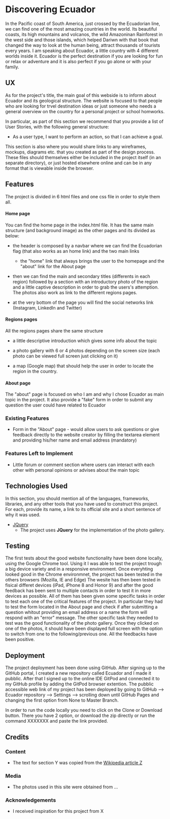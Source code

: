 # Discovering Ecuador

In the Pacific coast of South America, just crossed by the Ecuadorian line, we can find one of the most amazing countries in the world.
Its beautiful coasts, its high mountains and volcanos, the wild Amazoninan Rainforest in the west side and those islands, which helped Dariwn
with that book that changed the way to look at the human being, attract thousands of tourists every years.
I am speaking about Ecuador, a little country with 4 different worlds inside it. Ecuador is the perfect destination if you are looking for
fun or relax or adventure and it is also perfect if you go alone or with your family.

## UX

As for the project's title, the main goal of this webside is to inform about Ecuador and its geological structure. The website is
focused to that people who are looking for trvel destination ideas or just someone who needs a general overview on the country for a personal
project or school homworks.

In particular, as part of this section we recommend that you provide a list of User Stories, with the following general structure:
- As a user type, I want to perform an action, so that I can achieve a goal.

This section is also where you would share links to any wireframes, mockups, diagrams etc. that you created as part of the design process. These files should themselves either be included in the project itself (in an separate directory), or just hosted elsewhere online and can be in any format that is viewable inside the browser.

## Features

The project is divided in 6 html files and one css file in order to style them all.

#### Home page

You can find the home page in the index.html file.
It has the same main structure (and background image) as the other pages and its divided as below:

- the header is composed by a navbar where we can find the Ecuadorian flag (that also works as an home link) and the two main links
    - the "home" link that always brings the user to the homepage and the "about" link for the About page

- then we can find the main and secondary titles (differents in each region) followed by a section with an introductory photo of the region
  and a little captive description in order to grab the users's attemption. The photos also work as link to the different regions pages.

- at the very bottom of the page you will find the social networks link (Instagram, LinkedIn and Twitter)

#### Regions pages

All the regions pages share the same structure

- a little descriptive introduction which gives some info about the topic

- a photo gallery with 6 or 4 photos depending on the screen size (each photo can be viewed full screen just clicking on it)

- a map (Google map) that should help the user in order to locate the region in the country.

#### About page

The "about" page is focused on who I am and why I chose Ecuador as main topic in the project.
It also provide a "fake" form in order to submit any question the user could have related to Ecuador

### Existing Features
- Form in the "About" page - would allow users to ask questions or give feedback directly to the website creator by filling the textarea element
and providing his/her name and email address (mandatory)

### Features Left to Implement
- Little forum or comment section where users can interact with each other with personal opinions or advises about the main topic

## Technologies Used

In this section, you should mention all of the languages, frameworks, libraries, and any other tools that you have used to construct this project. For each, provide its name, a link to its official site and a short sentence of why it was used.

- [JQuery](https://jquery.com)
    - The project uses **JQuery** for the implementation of the photo gallery.


## Testing

The first tests about the good website functionality have been done locally, using the Google Chrome tool. Using it I was able to test the project trough a big device variety
and in a responsive environment.
Once everyhting looked good in the Chrome environmnet, the project has been tested in the others browsers (Mozilla, IE and Edge)
The wesite has then been tested in fisical differet devices (iPad, iPhone 8 and Honor 9) and after the good feedback has been sent to multiple contacts in order to test it
in more devices as possible.
All of them has been given some specific tasks in order to test each one of the critical features of the project.
In particular they had to test the form located in the About page and check if after submitting a question whitout providing an email address or a name the form will respond
with an "error" message.
The other specific task they needed to test was the good functionality of the photo gallery. Once they clicked on one of the photos, it should have been displayed full screen
with the option to switch from one to the following/previous one.
All the feedbacks have been positive.



## Deployment

The project deployment has been done using GitHub.
After signing up to the GitHub portal, I created a new repository called Ecuador and I made it pubblic.
After that I signed up to the online IDE GitPod and connected it to my GitHub profile by adding the GitPod browser extention.
The pubblic accessible web link of my project has been deployed by going to GitHub --> Ecuador repository --> Settings --> scrolling down until GitHub Pages and
changing the first option from None to Master Branch.

In order to run the code locally you need to click on the Clone or Download button. There you have 2 option, or download the zip directly or run the command XXXXXXX and paste the link provided.


## Credits

### Content
- The text for section Y was copied from the [Wikipedia article Z](https://en.wikipedia.org/wiki/Z)

### Media
- The photos used in this site were obtained from ...

### Acknowledgements

- I received inspiration for this project from X